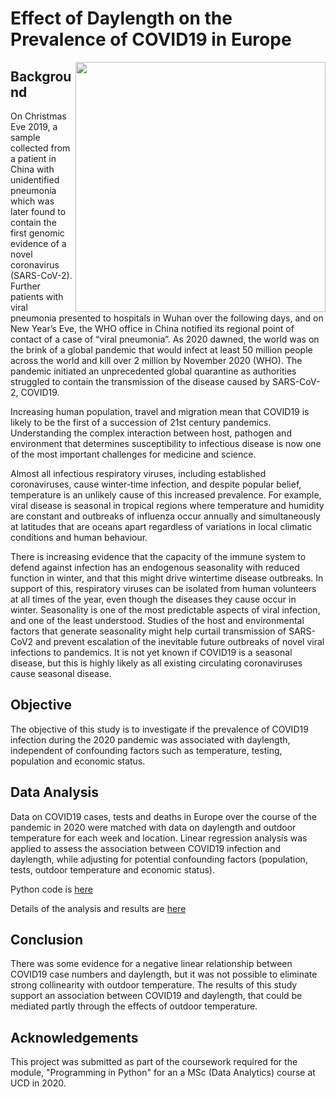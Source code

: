 # Effect of Daylength on the Prevalence of COVID19 in Europe 

<img align="right" src="https://user-images.githubusercontent.com/29300100/199701088-e4a5b849-e868-48b7-ae50-ee840b2c4121.png" width="400">

## Background
On Christmas Eve 2019, a sample collected from a patient in China with unidentified pneumonia which was later found to contain the first genomic evidence of a novel coronavirus (SARS-CoV-2).  Further patients with viral pneumonia presented to hospitals in Wuhan over the following days, and on New Year’s Eve, the WHO office in China notified its regional point of contact of a case of “viral pneumonia”.  As 2020 dawned, the world was on the brink of a global pandemic that would infect at least 50 million people across the world and kill over 2 million by November 2020 (WHO).  The pandemic initiated an unprecedented global quarantine as authorities struggled to contain the transmission of the disease caused by SARS-CoV-2, COVID19.  

Increasing human population, travel and migration mean that COVID19 is likely to be the first of a succession of 21st century pandemics.  Understanding the complex interaction between host, pathogen and environment that determines susceptibility to infectious disease is now one of the most important challenges for medicine and science. 

Almost all infectious respiratory viruses, including established coronaviruses, cause winter-time infection, and despite popular belief, temperature is an unlikely cause of this increased prevalence.  For example, viral disease is seasonal in tropical regions where temperature and humidity are constant and outbreaks of influenza occur annually and simultaneously at latitudes that are oceans apart regardless of variations in local climatic conditions and human behaviour. 

There is increasing evidence that the capacity of the immune system to defend against infection has an endogenous seasonality with reduced function in winter, and that this might drive wintertime disease outbreaks.  In support of this, respiratory viruses can be isolated from human volunteers at all times of the year, even though the diseases they cause occur in winter.  Seasonality is one of the most predictable aspects of viral infection, and one of the least understood.  Studies of the host and environmental factors that generate seasonality might help curtail transmission of SARS-CoV2 and prevent escalation of the inevitable future outbreaks of novel viral infections to pandemics.  It is not yet known if COVID19 is a seasonal disease, but this is highly likely as all existing circulating coronaviruses cause seasonal disease. 


##	Objective 
The objective of this study is to investigate if the prevalence of COVID19 infection during the 2020 pandemic was associated with daylength, independent of confounding factors such as temperature, testing, population and economic status.

## Data Analysis
Data on COVID19 cases, tests and deaths in Europe over the course of the pandemic in 2020 were matched with data on daylength and outdoor temperature for each week and location. Linear regression analysis was applied to assess the association between COVID19 infection and daylength, while adjusting for potential confounding factors (population, tests, outdoor temperature and economic status). 

Python code is [here](https://github.com/cawyse9/Prevalence-of-COVID-19-Infection-and-Daylength/blob/main/Python%20Code%20and%20Analysis/project211220.ipynb)  

Details of the analysis and results are [here](https://github.com/cawyse9/Prevalence-of-COVID-19-Infection-and-Daylength/blob/main/Python%20Code%20and%20Analysis/COVID_daylength_v1.pdf)

## Conclusion
There was some evidence for a negative linear relationship between COVID19 case numbers and daylength, but it was not possible to eliminate strong collinearity with outdoor temperature. The results of this study support an association between COVID19 and daylength, that could be mediated partly through the effects of outdoor temperature.

## Acknowledgements
This project was submitted as part of the coursework required for the module, "Programming in Python" for an a MSc (Data Analytics) course at UCD in 2020.
